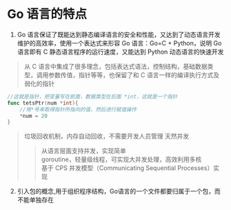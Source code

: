 # Go 语言的特点

1. Go 语言保证了既能达到静态编译语言的安全和性能，又达到了动态语言开发维护的高效率，使用一个表达式来形容 Go 语言：Go=C + Python，说明 Go 语言即有 C 静态语言程序的运行速度，又能达到 Python 动态语言的快速开发

>  从 C 语言中集成了很多理念，包括表达式语法，控制结构，基础数据类型，调用参数传值，指针等等，也保留了和 C 语言一样的编译执行方式及弱化的指针

```Go
//这就是指针，把变量写在前面，数据类型在后面 *int，这就是一个指针
func tetsPtr(num *int){
    //用*号来取得指针所指向的值，然后进行赋值操作
    *num = 20
}
```

>  垃圾回收机制，内存自动回收，不需要开发人员管理
> 天然并发
   >> 从语言层面支持并发，实现简单<br>
   >> goroutine，轻量级线程，可实现大并发处理，高效利用多核<br>
   >> 基于 CPS 并发模型（Communicating Sequential Processes）实现

2. 引入包的概念,用于组织程序结构，Go语言的一个文件都要归属于一个包，而不能单独存在
